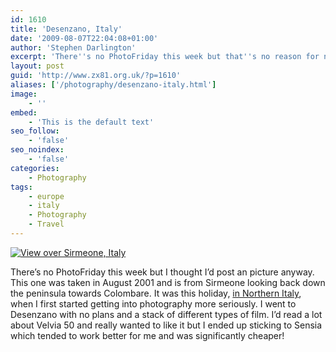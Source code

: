 ```yaml
---
id: 1610
title: 'Desenzano, Italy'
date: '2009-08-07T22:04:08+01:00'
author: 'Stephen Darlington'
excerpt: 'There''s no PhotoFriday this week but that''s no reason for not posting an image.'
layout: post
guid: 'http://www.zx81.org.uk/?p=1610'
aliases: ['/photography/desenzano-italy.html']
image:
    - ''
embed:
    - 'This is the default text'
seo_follow:
    - 'false'
seo_noindex:
    - 'false'
categories:
    - Photography
tags:
    - europe
    - italy
    - Photography
    - Travel
---
```


[![View over Sirmeone, Italy](https://i0.wp.com/farm7.static.flickr.com/6086/6039022610_6abbcc31b0.jpg?resize=500%2C333)](http://www.flickr.com/photos/stephendarlington/6039022610/ "View over Sirmeone, Italy by stephendarlington, on Flickr")

There’s no PhotoFriday this week but I thought I’d post an picture anyway. This one was taken in August 2001 and is from Sirmeone looking back down the peninsula towards Colombare. It was this holiday, [in Northern Italy](/travel/italy.html), when I first started getting into photography more seriously. I went to Desenzano with no plans and a stack of different types of film. I’d read a lot about Velvia 50 and really wanted to like it but I ended up sticking to Sensia which tended to work better for me and was significantly cheaper!
